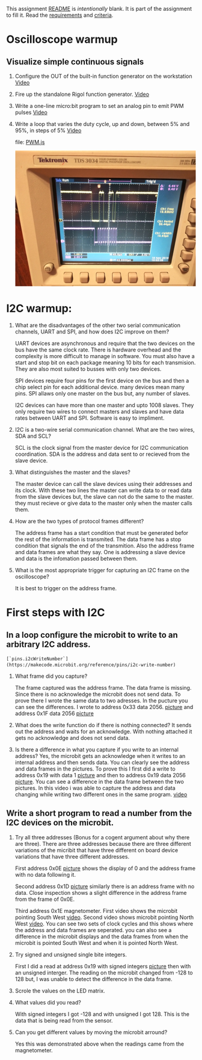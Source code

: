 This assignment [README](README.md) is _intentionally_ blank. It is part of the assignment to fill it. Read the [requirements](requirements.md) and [criteria](criteria.md).

# Oscilloscope warmup

## Visualize simple continuous signals

1. Configure the OUT of the built-in function generator on the workstation
  [Video](https://drive.google.com/open?id=1KaVA-8ODM3Nq4mszeLmeU4ybDzrl-X06)
  
2. Fire up the standalone Rigol function generator.
  [Video](https://drive.google.com/open?id=1KbOLyCi8Whs5TwbCIVZ05xRh6Tswb3WI)
  
3. Write a one-line micro:bit program to set an analog pin to emit PWM pulses
  [Video](https://drive.google.com/open?id=1L1lBcZV-wYVSt4BwrvFeOQ2wgPvMRI_d)
  
4. Write a loop that varies the duty cycle, up and down, between 5% and 95%, in steps of 5%
  [Video](https://drive.google.com/open?id=1K3JJoz3r66mBR8rAS8xY1Wm9DV71DDp8)
  
    file: [PWM.js](https://github.com/Introduction-to-Computer-Engineering/final-project-assignment-8-week-13-vincefeil/blob/master/PWM.js)
    
    ![alt text](https://github.com/Introduction-to-Computer-Engineering/final-project-assignment-8-week-13-vincefeil/blob/master/i2cWrite0x332056.jpg)
  
  

# I2C warmup:

1. What are the disadvantages of the other two serial communication channels, UART and SPI, and how does I2C improve on them?

   UART devices are asynchronous and require that the two devices on the bus have the same clock rate. There is hardware overhead and      the complexity is more difficult to manage in software. You must also have a start and stop bit on each package meaning 10 bits for      each transmision. They are also most suited to busses with only two devices.
   
   SPI devices require four pins for the first device on the bus and then a chip select pin for each additional device. many devices        mean many pins. SPI allaws only one master on the bus but, any number of slaves.
   
   I2C devices can have more than one master and upto 1008 slaves. They only require two wires to connect masters and slaves and have      data rates between UART and SPI. Software is easy to impliment.


2. I2C is a two-wire serial communication channel. What are the two wires, SDA and SCL?

    SCL is the clock signal from the master device for I2C communication coordination. SDA is the address and data sent to or recieved       from the slave device.
  
3. What distinguishes the master and the slaves?

    The master device can call the slave devices using their addresses and its clock. With these two lines the master can write data to     or  read data from the slave devices but, the slave can not do the same to the master. they must recieve or give data to the master     only when the master calls them.
    
 4. How are the two types of protocol frames different?
 
    The address frame has a start condition that must be generated befor the rest of the information is transmited. The data frame has a     stop condition that signals the end of the transmition. Also the address frame and data frames are what they say. One is addressing     a slave device and data is the infomation passed between them.
 
 5. What is the most appropriate trigger for capturing an I2C frame on the oscilloscope?
 
    It is best to trigger on the address frame. 
    
 # First steps with I2C
 
 ## In a loop configure the microbit to write to an arbitrary I2C address.
 
    [`pins.i2cWriteNumber`](https://makecode.microbit.org/reference/pins/i2c-write-number)
 
 1. What frame did you capture? 
 
    The frame captured was the address frame. The data frame is missing. Since there is no acknowledge the microbit does not send data.     To prove there I wrote the same data to two adresses. In the pucture you can see the differences. I wrote to address 0x33               data 2056. [picture](https://drive.google.com/open?id=1MO4j2DVavOOopLI2WoWB74jDm51NRnnz) and address 0x1F data 2056 
    [picture](https://drive.google.com/open?id=1MX87x9fjfo8W_xH09E54W0coafCq9GV1)
    
    
 2. What does the write function do if there is nothing connected? It sends out the address and waits for an acknowledge. With nothing       attached it gets no acknowledge and does not send data.
 
 3. Is there a difference in what you capture if you write to an internal address? Yes, the microbit gets an acknowledge when it writes     to an internal address and then sends data. You can clearly see the address and data frames in the pictures. To prove this I first       did a write to address 0x19 with data 1 [picture](https://drive.google.com/open?id=1N7hwyeswLbazN_a0vw7XtoMJg4U0DY1G) and then to       address 0x19 data 2056 [picture](https://drive.google.com/open?id=1Miwu5Cjre_zt5eFwpb7wNkC4e4HAYzo3). You can see a difference in       the data frame between the two pictures. In this video i was able to capture the address and data changing while writing two             different ones in the same program. [video](https://drive.google.com/open?id=1P7KaY7ZxxqpQao7aZr4rb67UnLp4D58z)
    
 ## Write a short program to read a number from the I2C devices on the microbit.
 
 1. Try all three addresses (Bonus for a cogent argument about why there are three).
    There are three addresses because there are three different variations of the micribit that have three different on board device         variations that have three different addresses. 
    
    First address 0x0E [picture](https://drive.google.com/open?id=1M9PU8JH9z0kdQATXo6VoWUHaLp_WAQRv) shows the display of 0 and the         address frame with no data following it.
    
    Second address 0x1D [picture](https://drive.google.com/open?id=1OREOn6xoAd49MGPnvXb3J7_Of0VDhs6H) similarly there is an address         frame with no data. Close inspection shows a slight difference in the address frame from the frame of 0x0E.
    
    Third address 0x1E magnetometer. First video shows the microbit pointing South West 
    [video](https://drive.google.com/open?id=1OEdO2dAZcdWf63bwZICcT_USobOLy1Ax). Second video shows microbit pointing North West 
    [video](https://drive.google.com/open?id=1OFdYA520tmhLvIPZZNfp18_QBmCQAG1W). You can see two sets of clock cycles and this shows         where the address and data frames are seperated. you can also see a difference in the microbit displays and the data frames from         when the microbit is pointed South West and when it is pointed North West.
    
 2. Try signed and unsigned single bite integers.
 
    First I did a read at address 0x19 with signed integers 
    [picture](https://drive.google.com/open?id=1OOxYeCEbrIfCNzfROyCzDXBW15-LJPtx) then with an unsigned interger. The reading on the         microbit changed from -128 to 128 but, I was unable to detect the difference in the data frame.
    
3. Scrole the values on the LED matrix.

4. What values did you read?

   With signed integers I got -128 and with unsigned I got 128. This is the data that is being read from the sensor.
   
5. Can you get different values by moving the microbit arround?

   Yes this was demonstrated above when the readings came from the magnetometer.
